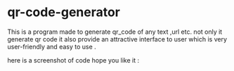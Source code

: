 # qr-code-generator

This is a program made to generate qr_code of any text ,url etc. not only it generate qr code it also provide an attractive interface to user which is very user-friendly and easy to use .

here is a screenshot of code hope you like it :


